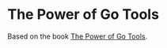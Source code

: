 # The Power of Go Tools

Based on the book [The Power of Go Tools](https://bitfieldconsulting.com/books/tools).

